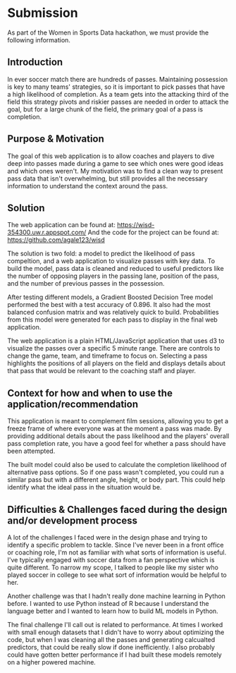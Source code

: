 # Submission

As part of the Women in Sports Data hackathon, we must provide the following
information.

## Introduction

In ever soccer match there are hundreds of passes. Maintaining possession is
key to many teams' strategies, so it is important to pick passes that have
a high likelihood of completion. As a team gets into the attacking third of
the field this strategy pivots and riskier passes are needed in order to
attack the goal, but for a large chunk of the field, the primary goal of a
pass is completion.

## Purpose & Motivation

The goal of this web application is to allow coaches and players to dive deep
into passes made during a game to see which ones were good ideas and which ones
weren't. My motivation was to find a clean way to present pass data that isn't
overwhelming, but still provides all the necessary information to understand
the context around the pass.

## Solution

The web application can be found at: https://wisd-354300.uw.r.appspot.com/
And the code for the project can be found at: https://github.com/agale123/wisd

The solution is two fold: a model to predict the likelihood of pass compeltion,
and a web application to visualize passes with key data. To build the model,
pass data is cleaned and reduced to useful predictors like the number of
opposing players in the passing lane, position of the pass, and the number of
previous passes in the possession.

After testing different models, a Gradient Boosted Decision Tree model
performed the best with a test accuracy of 0.896. It also had the most balanced
confusion matrix and was relatively quick to build. Probabilities from this
model were generated for each pass to display in the final web application.

The web application is a plain HTML/JavaScript application that uses d3 to 
visualize the passes over a specific 5 minute range. There are controls to
change the game, team, and timeframe to focus on. Selecting a pass highlights
the positions of all players on the field and displays details about that
pass that would be relevant to the coaching staff and player.

## Context for how and when to use the application/recommendation

This application is meant to complement film sessions, allowing you to
get a freeze frame of where everyone was at the moment a pass was made. By
providing additional details about the pass likelihood and the players' overall
pass completion rate, you have a good feel for whether a pass should have been
attempted.

The built model could also be used to calculate the completion likelihood
of alternative pass options. So if one pass wasn't completed, you could run
a similar pass but with a different angle, height, or body part. This could
help identify what the ideal pass in the situation would be.

## Difficulties & Challenges faced during the design and/or development process

A lot of the challenges I faced were in the design phase and trying to identify
a specific problem to tackle. Since I've never been in a front office or
coaching role, I'm not as familiar with what sorts of information is useful.
I've typically engaged with soccer data from a fan perspective which is quite
different. To narrow my scope, I talked to people like my sister who played
soccer in college to see what sort of information would be helpful to her.

Another challenge was that I hadn't really done machine learning in Python
before. I wanted to use Python instead of R because I understand the
language better and I wanted to learn how to build ML models in Python.

The final challenge I'll call out is related to performance. At times I worked
with small enough datasets that I didn't have to worry about optimizing the
code, but when I was cleaning all the passes and generating calcualted
predictors, that could be really slow if done inefficiently. I also probably
could have gotten better performance if I had built these models remotely on
a higher powered machine.
